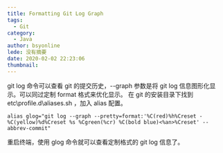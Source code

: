 ```yaml
---
title: Formatting Git Log Graph
tags:
  - Git
category:
  - Java
author: bsyonline
lede: 没有摘要
date: 2020-02-02 22:23:06
thumbnail:
---
```


git log 命令可以查看 git 的提交历史，--graph 参数是将 git log 信息图形化显示。可以同过定制 format 格式来优化显示。
在 git 的安装目录下找到 etc\profile.d\aliases.sh ，加入 alias 配置。
```
alias glog="git log --graph --pretty=format:'%C(red)%h%Creset -%C(yellow)%d%Creset %s %Cgreen(%cr) %C(bold blue)<%an>%Creset' --abbrev-commit"
```
重启终端，使用 glog 命令就可以查看定制格式的 git log 信息了。
